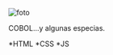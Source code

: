   ![foto](https://user-images.githubusercontent.com/113071685/189011364-eda8e6f2-02fc-4ca8-a2bf-de46ac972933.gif)

COBOL...y algunas especias.

*HTML
*CSS
*JS
